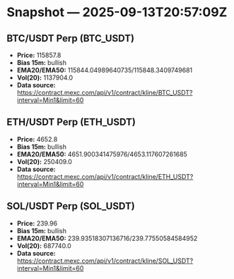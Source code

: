 # Snapshot — 2025-09-13T20:57:09Z

## BTC/USDT Perp (BTC_USDT)
- **Price:** 115857.8
- **Bias 15m:** bullish
- **EMA20/EMA50:** 115844.04989640735/115848.3409749681
- **Vol(20):** 1137904.0
- **Data source:** https://contract.mexc.com/api/v1/contract/kline/BTC_USDT?interval=Min1&limit=60

## ETH/USDT Perp (ETH_USDT)
- **Price:** 4652.8
- **Bias 15m:** bullish
- **EMA20/EMA50:** 4651.900341475976/4653.117607261685
- **Vol(20):** 250409.0
- **Data source:** https://contract.mexc.com/api/v1/contract/kline/ETH_USDT?interval=Min1&limit=60

## SOL/USDT Perp (SOL_USDT)
- **Price:** 239.96
- **Bias 15m:** bullish
- **EMA20/EMA50:** 239.93518307136716/239.77550584584952
- **Vol(20):** 687740.0
- **Data source:** https://contract.mexc.com/api/v1/contract/kline/SOL_USDT?interval=Min1&limit=60
